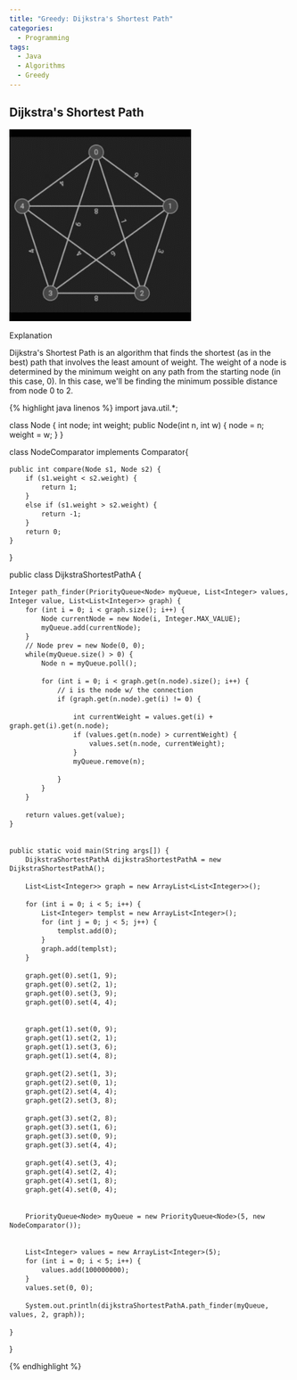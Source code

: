 ```yaml
---
title: "Greedy: Dijkstra's Shortest Path"
categories:
  - Programming
tags:
  - Java
  - Algorithms
  - Greedy
---
```


## Dijkstra's Shortest Path

![](/assets/images/adijkstras.gif)

Explanation

Dijkstra's Shortest Path is an algorithm that finds the shortest (as in the best) path that involves the least amount of weight. The weight of a node is determined by the minimum weight on any path from the starting node (in this case, 0). In this case, we'll be finding the minimum possible distance from node 0 to 2.


{% highlight java linenos %}
import java.util.*;

class Node {
    int node;
    int weight;
    public Node(int n, int w) {
        node = n;
        weight = w;
    }
}

class NodeComparator implements Comparator<Node>{

    public int compare(Node s1, Node s2) {
        if (s1.weight < s2.weight) {
            return 1;
        }
        else if (s1.weight > s2.weight) {
            return -1;
        }
        return 0;
    }
}

public class DijkstraShortestPathA {



    Integer path_finder(PriorityQueue<Node> myQueue, List<Integer> values, Integer value, List<List<Integer>> graph) {
        for (int i = 0; i < graph.size(); i++) {
            Node currentNode = new Node(i, Integer.MAX_VALUE);
            myQueue.add(currentNode);
        }
        // Node prev = new Node(0, 0);
        while(myQueue.size() > 0) {
            Node n = myQueue.poll();

            for (int i = 0; i < graph.get(n.node).size(); i++) {
                // i is the node w/ the connection
                if (graph.get(n.node).get(i) != 0) {

                    int currentWeight = values.get(i) + graph.get(i).get(n.node);
                    if (values.get(n.node) > currentWeight) {
                        values.set(n.node, currentWeight);
                    }
                    myQueue.remove(n);

                }
            }
        }

        return values.get(value);
    }


    public static void main(String args[]) {
        DijkstraShortestPathA dijkstraShortestPathA = new DijkstraShortestPathA();

        List<List<Integer>> graph = new ArrayList<List<Integer>>();

        for (int i = 0; i < 5; i++) {
            List<Integer> templst = new ArrayList<Integer>();
            for (int j = 0; j < 5; j++) {
                templst.add(0);
            }
            graph.add(templst);
        }

        graph.get(0).set(1, 9);
        graph.get(0).set(2, 1);
        graph.get(0).set(3, 9);
        graph.get(0).set(4, 4);


        graph.get(1).set(0, 9);
        graph.get(1).set(2, 1);
        graph.get(1).set(3, 6);
        graph.get(1).set(4, 8);

        graph.get(2).set(1, 3);
        graph.get(2).set(0, 1);
        graph.get(2).set(4, 4);
        graph.get(2).set(3, 8);

        graph.get(3).set(2, 8);
        graph.get(3).set(1, 6);
        graph.get(3).set(0, 9);
        graph.get(3).set(4, 4);

        graph.get(4).set(3, 4);
        graph.get(4).set(2, 4);
        graph.get(4).set(1, 8);
        graph.get(4).set(0, 4);


        PriorityQueue<Node> myQueue = new PriorityQueue<Node>(5, new NodeComparator());


        List<Integer> values = new ArrayList<Integer>(5);
        for (int i = 0; i < 5; i++) {
            values.add(100000000);
        }
        values.set(0, 0);

        System.out.println(dijkstraShortestPathA.path_finder(myQueue, values, 2, graph));

    }
}

{% endhighlight %}
